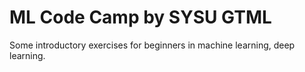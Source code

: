 # ML Code Camp by SYSU GTML
Some introductory exercises for beginners in machine learning, deep learning.
